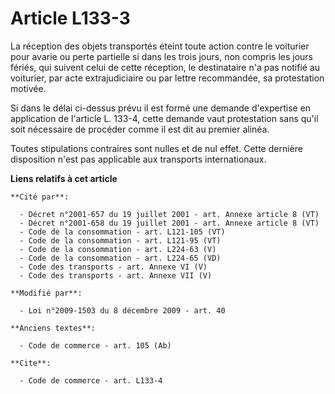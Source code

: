 # Article L133-3

La réception des objets transportés éteint toute action contre le voiturier pour avarie ou perte partielle si dans les trois
jours, non compris les jours fériés, qui suivent celui de cette réception, le destinataire n'a pas notifié au voiturier, par
acte extrajudiciaire ou par lettre recommandée, sa protestation motivée.  

Si dans le délai ci-dessus prévu il est formé une demande d'expertise en application de l'article L. 133-4, cette demande
vaut protestation sans qu'il soit nécessaire de procéder comme il est dit au premier alinéa. 

Toutes stipulations contraires sont nulles et de nul effet. Cette dernière disposition n'est pas applicable aux transports
internationaux.

**Liens relatifs à cet article**

	**Cité par**:

	  - Décret n°2001-657 du 19 juillet 2001 - art. Annexe article 8 (VT)
	  - Décret n°2001-658 du 19 juillet 2001 - art. Annexe article 8 (VT)
	  - Code de la consommation - art. L121-105 (VT)
	  - Code de la consommation - art. L121-95 (VT)
	  - Code de la consommation - art. L224-63 (V)
	  - Code de la consommation - art. L224-65 (VD)
	  - Code des transports - art. Annexe VI (V)
	  - Code des transports - art. Annexe VII (V)

	**Modifié par**:

	  - Loi n°2009-1503 du 8 décembre 2009 - art. 40

	**Anciens textes**:

	  - Code de commerce - art. 105 (Ab)

	**Cite**:

	  - Code de commerce - art. L133-4
